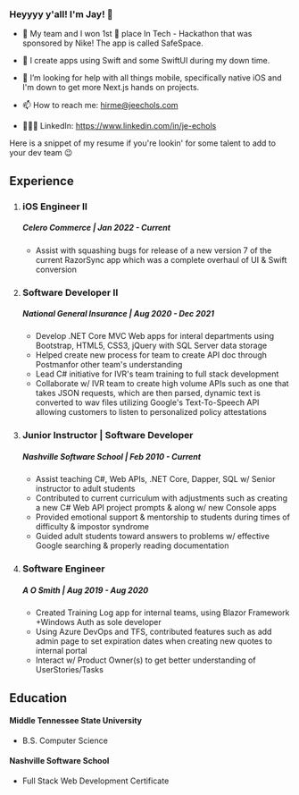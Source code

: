### Heyyyy y'all! I'm Jay! 👋


- 🔭 My team and I won 1st 🥇 place In Tech - Hackathon that was sponsored by Nike! The app is called SafeSpace. 
- 🌱 I create apps using Swift and some SwiftUI during my down time. 
- 🤔 I’m looking for help with all things mobile, specifically native iOS and I'm down to get more Next.js hands on projects.

- 📫 How to reach me: hirme@jeechols.com
- 👩🏽‍💻 LinkedIn: https://www.linkedin.com/in/je-echols

Here is a snippet of my resume if you're lookin' for some talent to add to your dev team 😉

## Experience 
1. ### iOS Engineer II
    ##### Celero Commerce | Jan 2022 - Current
    * Assist with squashing bugs for release of a new version 7 of the current RazorSync app which was a complete overhaul of UI & Swift conversion

     
2. ### Software Developer II
     ##### National General Insurance  | Aug 2020 - Dec 2021
     * Develop .NET Core MVC Web apps for interal departments using Bootstrap, HTML5, CSS3, jQuery with SQL Server data storage
     * Helped create new process for team to create API doc through Postmanfor other team's understanding
     * Lead C# initiative for IVR's team training to full stack development
     * Collaborate w/ IVR team to create high volume APIs such as one that takes JSON requests, which are then parsed, dynamic text is converted to wav files utilizing Google's Text-To-Speech API allowing customers to listen to personalized policy attestations

3. ### Junior Instructor | Software Developer
     ##### Nashville Software School  | Feb 2010 - Current
     * Assist teaching C#, Web APIs, .NET Core, Dapper, SQL w/ Senior instructor to adult students
     * Contributed to current curriculum with adjustments such as creating a new C# Web API project prompts & along w/ new Console apps
     * Provided emotional support & mentorship to students during times of difficulty & impostor syndrome
     * Guided adult students toward answers to problems w/ effective Google searching & properly reading documentation

4. ### Software Engineer
     ##### A O Smith | Aug 2019 - Aug 2020
     * Created Training Log app for internal teams, using Blazor Framework +Windows Auth as sole developer
     * Using Azure DevOps and TFS, contributed features such as add admin page to set expiration dates when creating new quotes to internal portal
     * Interact w/ Product Owner(s) to get better understanding of UserStories/Tasks


## Education

#### Middle Tennessee State University 
   - B.S. Computer Science 
 
 #### Nashville Software School
   - Full Stack Web Development Certificate 
   
